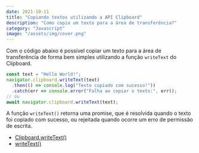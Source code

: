 ```yaml
---
date: 2021-10-11
title: "Copiando textos utilizando a API Clipboard"
description: "Como copio um texto para a área de transferência?"
category: "Javascript"
image: "/assets/img/cover.png"
---
```


Com o código abaixo é possível copiar um texto para a área de transferência de forma bem simples utilizando a função ``writeText`` do Clipboard.

```javascript
const text = "Hello World!";
navigator.clipboard.writeText(text)
  .then(() => console.log("Texto copiado com sucesso!"))
  .catch(err => console.error("Falha ao copiar o texto:", err));
// ou
await navigator.clipboard.writeText(text);
```

A função ``writeText()`` retorna uma promise, que é resolvida quando o texto foi copiado com sucesso, ou rejeitada quando ocorre um erro de permissão de escrita.


- <a href="https://developer.mozilla.org/en-US/docs/Web/API/Clipboard/writeText" target="_blank" rel="noopener noreferrer">Clipboard.writeText()</a> 
- <a href="https://w3c.github.io/clipboard-apis/#dom-clipboard-writetext" target="_blank" rel="noopener noreferrer">writeText()</a> 
